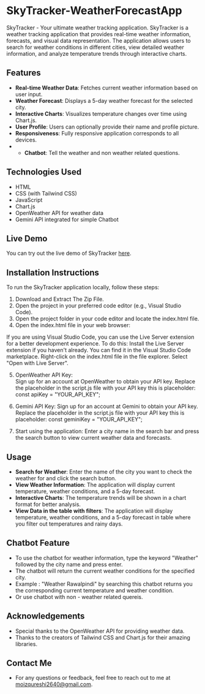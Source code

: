 # SkyTracker-WeatherForecastApp
SkyTracker - Your ultimate weather tracking application.
SkyTracker is a weather tracking application that provides real-time weather information, forecasts, and visual data representation. The application allows users to search for weather conditions in different cities, view detailed weather information, and analyze temperature trends through interactive charts.

## Features

- **Real-time Weather Data**: Fetches current weather information based on user input.
- **Weather Forecast**: Displays a 5-day weather forecast for the selected city.
- **Interactive Charts**: Visualizes temperature changes over time using Chart.js.
- **User Profile**: Users can optionally provide their name and profile picture.
- **Responsiveness**: Fully responsive application corresponds to all devices.
- - **Chatbot**: Tell the weather and non weather related questions. 

## Technologies Used

- HTML
- CSS (with Tailwind CSS)
- JavaScript
- Chart.js
- OpenWeather API for weather data
- Gemini API integrated for simple Chatbot

## Live Demo

You can try out the live demo of SkyTracker [here](https://abdulmoizqureshi-2640.github.io/SkyTracker-WeatherForecastApp/).


## Installation Instructions

To run the SkyTracker application locally, follow these steps:

1) Download and Extract The Zip File.
2) Open the project in your preferred code editor (e.g., Visual Studio Code).
3) Open the project folder in your code editor and locate the index.html file.
4) Open the index.html file in your web browser:

  If you are using Visual Studio Code, you can use the Live Server extension for a better development experience. To do this:
  Install the Live Server extension if you haven't already. You can find it in the Visual Studio Code marketplace.
  Right-click on the index.html file in the file explorer.
  Select "Open with Live Server".

5) OpenWeather API Key:    
            Sign up for an account at OpenWeather to obtain your API key.
            Replace the placeholder in the script.js file with your API key
            this is placeholder: const apiKey = "YOUR_API_KEY";

6) Gemini API Key:
            Sign up for an account at Gemini to obtain your API key.
            Replace the placeholder in the script.js file with your API key
            this is placeholder: const geminiKey = "YOUR_API_KEY";

7) Start using the application:
                                Enter a city name in the search bar and press the search button to view current weather data and forecasts.


## Usage

- **Search for Weather**: Enter the name of the city you want to check the weather for and click the search button.
- **View Weather Information**: The application will display current temperature, weather conditions, and a 5-day forecast.
- **Interactive Charts**: The temperature trends will be shown in a chart format for better analysis.
- **View Data in the table with filters**: The application will display  temperature, weather conditions, and a 5-day forecast in table where you filter out temperatures and rainy days.


## Chatbot Feature

- To use the chatbot for weather information, type the keyword "Weather" followed by the city name and press enter.
- The chatbot will return the current weather conditions for the specified city.
- Example : "Weather Rawalpindi" by searching this chatbot returns you the corresponding current temperature and weather condition.
- Or use chatbot with non - weather related quereis.


## Acknowledgements

- Special thanks to the OpenWeather API for providing weather data.
- Thanks to the creators of Tailwind CSS and Chart.js for their amazing libraries.


## Contact Me

- For any questions or feedback, feel free to reach out to me at moizqureshi2640@gmail.com. 







